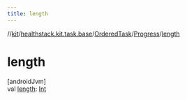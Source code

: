 ```yaml
---
title: length
---
```

//[kit](../../../../index.html)/[healthstack.kit.task.base](../../index.html)/[OrderedTask](../index.html)/[Progress](index.html)/[length](length.html)



# length



[androidJvm]\
val [length](length.html): [Int](https://kotlinlang.org/api/latest/jvm/stdlib/kotlin/-int/index.html)




